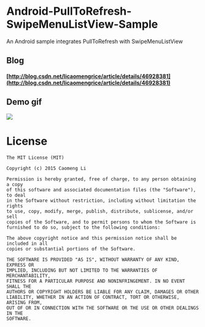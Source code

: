 # Android-PullToRefresh-SwipeMenuListView-Sample
An Android sample integrates PullToRefresh with SwipeMenuListView
## Blog
#### [http://blog.csdn.net/licaomengrice/article/details/46928381](http://blog.csdn.net/licaomengrice/article/details/46928381)

## Demo gif
![](https://github.com/licaomeng/Android-PullToRefresh-SwipeMenuListView-Sample/blob/master/demo.gif)

License
=======

    The MIT License (MIT)

    Copyright (c) 2015 Caomeng Li

	Permission is hereby granted, free of charge, to any person obtaining a copy
	of this software and associated documentation files (the "Software"), to deal
	in the Software without restriction, including without limitation the rights
	to use, copy, modify, merge, publish, distribute, sublicense, and/or sell
	copies of the Software, and to permit persons to whom the Software is
	furnished to do so, subject to the following conditions:
	
	The above copyright notice and this permission notice shall be included in all
	copies or substantial portions of the Software.

	THE SOFTWARE IS PROVIDED "AS IS", WITHOUT WARRANTY OF ANY KIND, EXPRESS OR
	IMPLIED, INCLUDING BUT NOT LIMITED TO THE WARRANTIES OF MERCHANTABILITY,
	FITNESS FOR A PARTICULAR PURPOSE AND NONINFRINGEMENT. IN NO EVENT SHALL THE
	AUTHORS OR COPYRIGHT HOLDERS BE LIABLE FOR ANY CLAIM, DAMAGES OR OTHER
	LIABILITY, WHETHER IN AN ACTION OF CONTRACT, TORT OR OTHERWISE, ARISING FROM,
	OUT OF OR IN CONNECTION WITH THE SOFTWARE OR THE USE OR OTHER DEALINGS IN THE
	SOFTWARE.
